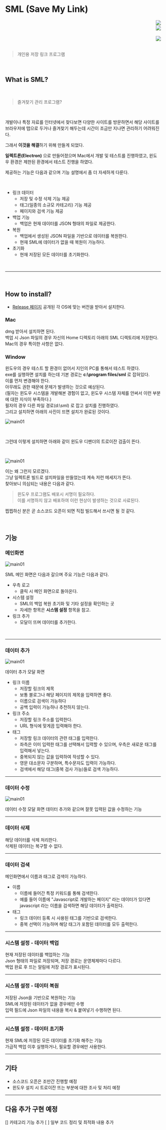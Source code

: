 # SML (Save My Link)  

<img src="https://wakatime.com/badge/user/eab16459-c51d-412a-8a22-8b9056f6df54/project/e60715d4-f069-4ff9-a53c-33d15c0d0b61.svg" align="right"> 
<br>
<img src="https://img.shields.io/badge/-개발시간 정확하지 않음(참고만)-lightgrey.svg" align="right">

<br>
<br>
<img src="https://img.shields.io/badge/version-1.0.0-red.svg" align="right">
<br>
<br>

> 개인용 저장 링크 프로그램

<br>

## What is SML?

<br>

> 즐겨찾기 관리 프로그램?

<br>

개발이나 특정 자료를 인터넷에서 찾다보면 다양한 사이트를 방문하면서 해당 사이트를 브라우저에 탭으로 두거나 즐겨찾기 해두는데 시간이 조금만 지나면 관리하기 어려워진다.

그래서 **이것을 해결**하기 위해 만들게 되었다.

**일렉트론(Electron)** 으로 만들어졌으며 Mac에서 개발 및 테스트를 진행하였고, 윈도우 환경은 제한된 환경에서 테스트 진행을 하였다.

제공하는 기능은 다음과 같으며 기능 설명에서 좀 더 자세하게 다룬다.

<br>

* 링크 데이터
  * 저장 및 수정 삭제 기능 제공
  * 태그(일종의 소규모 카테고리) 기능 제공
  * 페이지와 검색 기능 제공
* 백업 기능
  * 백업은 현재 데이터를 JSON 형태의 파일로 제공한다.
* 복원
  * 백업에서 생성된 JSON 파일을 기반으로 데이터를 복원한다.
  * 현재 SML에 데이터가 없을 때 복원이 가능하다.
* 초기화
  * 현재 저장된 모든 데이터를 초기화한다.

<br>

--- 

<br> 

## How to install?

* [Release 페이지](https://github.com/elfinlas/SML/releases) 공개된 각 OS에 맞는 버전을 받아서 설치한다.

### Mac

dmg 받아서 설치하면 된다.  
백업 시 Json 파일의 경우 자신의 Home 디렉토리 아래의 SML 디렉토리에 저장한다.  
Mac의 경우 특이한 사항은 없다.

### Window

윈도우의 경우 테스트 할 환경이 없어서 지인의 PC를 통해서 테스트 하였다.  
exe를 실행하면 설치를 하는데 기본 경로는 **c:\program files/sml** 로 잡혀있다.  
이를 먼저 변경해야 한다.  
아무래도 권한 때문에 문제가 발생하는 것으로 예상된다.  
(필자는 윈도우 시스템을 개발해본 경험이 없고, 윈도우 시스템 자체를 안써서 이런 부분에 대한 지식이 부족하다.)  
필자의 경우 다른 파일 경로(d:\sml) 로 잡고 설치를 진행하였다.  
그리고 설치하면 아래의 사진이 뜨면 설치가 완료된 것이다.  

![main01](./etc/img/win01.png)

<br>

그런데 이렇게 설치하면 아래와 같이 윈도우 디팬더의 트로이잔 검출이 뜬다.  

<br>

![main01](./etc/img/win02.png)

이는 왜 그런지 모르겠다.  
그냥 일렉트론 빌드로 설치파일을 만들었는데 계속 저런 메세지가 뜬다.  
찾아보니 의심되는 내용은 다음과 같다.

> 윈도우 프로그램도 배포시 서명이 필요하다.  
> 이를 서명하지 않고 배포하여 이런 현상이 발생하는 것으로 사료된다.

찝찝하신 분은 곧 소스코드 오픈이 되면 직접 빌드해서 쓰시면 될 것 같다.

<br>

## 기능

### 메인화면

![main01](./etc/img/main01.png)

SML 메인 화면은 다음과 갈으며 주요 기능은 다음과 같다.

* 우측 로고
  * 클릭 시 메인 화면으로 돌아온다.
* 시스템 설정
  * SML의 백업 복원 초기화 및 기타 설정을 확인하는 곳
  * 자세한 항목은 **시스템 설정** 항목을 참고.
* 링크 추가
  * 모달이 뜨며 데이터를 추가한다.
<br>

---

### 데이터 추가

![main01](./etc/img/add01.png)

데이터 추가 모달 화면

* 링크 이름
  * 저장할 링크의 제목
  * 보통 블로그나 해당 페이지의 제목을 입력하면 좋다.
  * 이름으로 검색이 가능하다
  * 공백 입력이 가능하나 추천하지 않는다.
* 링크 주소
  * 저장할 링크 주소를 입력한다.
  * URL 형식에 맞게끔 입력해야 한다.
* 태그
  * 저장할 링크 데이터의 관련 태그를 입력한다.
  * 좌측은 이미 입력한 태그를 선택해서 입력할 수 있으며, 우측은 새로운 태그를 입력해서 넣는다.
  * 중복되지 않는 값을 입력하여 작성할 수 있다.
  * 영문 대소문자 구분하며, 특수문자도 입력이 가능하다.
  * 검색에서 해당 태그(중복 검사 가능)들로 검색 가능하다.


---

### 데이터 수정 

![main01](./etc/img/update01.png)

데이터 수정 모달 화면
데이터 추가와 같으며 잘못 입력된 값을 수정하는 기능


---

### 데이터 삭제

해당 데이터를 삭제 처리한다.  
삭제된 데이터는 복구할 수 없다.


---

### 데이터 검색

메인화면에서 이름과 태그로 검색이 가능하다. 
* 이름
  * 이름에 들어간 특정 키워드를 통해 검색한다. 
  * 예를 들어 이름에 "Javascript로 개발하는 페이지" 라는 데이터가 있다면 javascript 라는 이름을 검색하면 해당 데이터가 출력된다.
* 태그
  * 링크 데이터 등록 시 사용된 태그를 기반으로 검색한다.
  * 중복 선택이 가능하며 해당 태그가 포함된 데이터를 모두 출력한다.


---

### 시스템 설정 - 데이터 백업

현재 저장된 데이터를 백업하는 기능  
Json 형태의 파일로 저장되며, 저장 경로는 운영체제마다 다르다.  
백업 완료 후 뜨는 알림에 저장 경로가 표시된다.  


---

### 시스템 설정 - 데이터 복원

저장된 Json을 기반으로 복원하는 기능  
SML에 저장된 데이터가 없을 경우에만 수행  
입력 필드에 Json 파일의 내용을 복사 & 붙여넣기 수행하면 된다.


---

### 시스템 설정 - 데이터 초기화

현재 SML에 저장된 모든 데이터를 초기화 해주는 기능  
가급적 백업 이후 실행하거나, 필요할 경우에만 사용한다.


---

## 기타

* 소스코드 오픈은 조만간 진행할 예정 
* 윈도우 설치 시 트로이잔 뜨는 부분에 대한 조사 및 처리 예정

--- 

## 다음 추가 구현 예정

[] 카테고리 기능 추가
[ ] 일부 코드 정리 및 최적화 내용 추가